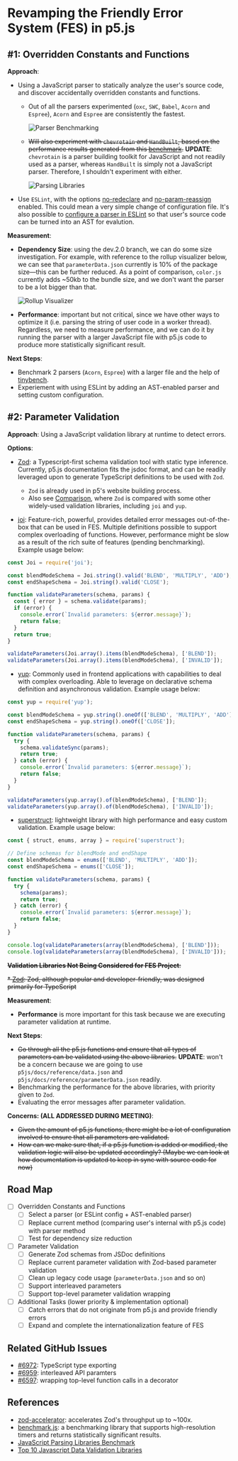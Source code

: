 # Revamping the Friendly Error System (FES) in p5.js

## #1: Overridden Constants and Functions

**Approach**:

* Using a JavaScript parser to statically analyze the user's source code, and discover accidentally overridden constants and functions.

  * Out of all the parsers experimented (`oxc`, `SWC`, `Babel`, `Acorn` and `Espree`), `Acorn` and `Espree` are consistently the fastest.

    ![Parser Benchmarking](/images/parser-benchmark.png)

  * ~~Will also experiment with `chevrotain` and `HandBuilt`, based on the performance results generated from this [benchmark](https://chevrotain.io/performance/).~~ **UPDATE**: `chevrotain` is a parser building toolkit for JavaScript and not readily used as a parser, whereas `HandBuilt` is simply not a JavaScript parser. Therefore, I shouldn't experiment with either.

    ![Parsing Libraries](/images/parsing-libraries.png)

* Use `ESLint`, with the options [no-redeclare](https://eslint.org/docs/latest/rules/no-redeclare#rule-details) and [no-param-reassign](https://eslint.org/docs/latest/rules/no-param-reassign#rule-details) enabled. This could mean a very simple change of configuration file. It's also possible to [configure a parser in ESLint](https://eslint.org/docs/latest/use/configure/parser) so that user's source code can be turned into an AST for evalution.

**Measurement**:

* **Dependency Size**: using the dev.2.0 branch, we can do some size investigation. For example, with reference to the rollup visualizer below, we can see that `parameterData.json` currently is 10% of the package size—this can be further reduced. As a point of comparison, `color.js` currently adds ~50kb to the bundle size, and we don't want the parser to be a lot bigger than that.

  ![Rollup Visualizer](/images/rollup-size.png)

* **Performance**: important but not critical, since we have other ways to optimize it (i.e. parsing the string of user code in a worker thread). Regardless, we need to measure performance, and we can do it by running the parser with a larger JavaScript file with p5.js code to produce more statistically significant result.

**Next Steps**:

* Benchmark 2 parsers (`Acorn`, `Espree`) with a larger file and the help of [tinybench](https://github.com/tinylibs/tinybench).
* Experiement with using ESLint by adding an AST-enabled parser and setting custom configuration.

## #2: Parameter Validation

**Approach**: Using a JavaScript validation library at runtime to detect errors.

**Options**:

* [Zod](https://zod.dev/): a Typescript-first schema validation tool with static type inference. Currently, p5.js documentation fits the jsdoc format, and can be readily leveraged upon to generate TypeScript definitions to be used with `Zod`.

  * `Zod` is already used in p5's website building process.
  * Also see [Comparison](https://zod.dev/?id=comparison), where `Zod` is compared with some other widely-used validation libraries, including `joi` and `yup`.

* [joi](https://www.npmjs.com/package/joi): Feature-rich, powerful, provides detailed error messages out-of-the-box that can be used in FES. Multiple definitions possible to support complex overloading of functions. However, performance might be slow as a result of the rich suite of features (pending benchmarking). Example usage below:

```javascript
const Joi = require('joi');

const blendModeSchema = Joi.string().valid('BLEND', 'MULTIPLY', 'ADD');
const endShapeSchema = Joi.string().valid('CLOSE');

function validateParameters(schema, params) {
  const { error } = schema.validate(params);
  if (error) {
    console.error(`Invalid parameters: ${error.message}`);
    return false;
  }
  return true;
}

validateParameters(Joi.array().items(blendModeSchema), ['BLEND']);
validateParameters(Joi.array().items(blendModeSchema), ['INVALID']);
```

* [yup](https://www.npmjs.com/package/yup): Commonly used in frontend applications with capabilities to deal with complex overloading. Able to leverage on declarative schema definition and asynchronous validation. Example usage below:

```javascript
const yup = require('yup');

const blendModeSchema = yup.string().oneOf(['BLEND', 'MULTIPLY', 'ADD']);
const endShapeSchema = yup.string().oneOf(['CLOSE']);

function validateParameters(schema, params) {
  try {
    schema.validateSync(params);
    return true;
  } catch (error) {
    console.error(`Invalid parameters: ${error.message}`);
    return false;
  }
}

validateParameters(yup.array().of(blendModeSchema), ['BLEND']);
validateParameters(yup.array().of(blendModeSchema), ['INVALID']);
```

* [superstruct](https://docs.superstructjs.org/): lightweight library with high performance and easy custom validation. Example usage below:

```javascript
const { struct, enums, array } = require('superstruct');

// Define schemas for blendMode and endShape
const blendModeSchema = enums(['BLEND', 'MULTIPLY', 'ADD']);
const endShapeSchema = enums(['CLOSE']);

function validateParameters(schema, params) {
  try {
    schema(params);
    return true;
  } catch (error) {
    console.error(`Invalid parameters: ${error.message}`);
    return false;
  }
}

console.log(validateParameters(array(blendModeSchema), ['BLEND']));
console.log(validateParameters(array(blendModeSchema), ['INVALID']));
```

~~**Validation Libraries Not Being Considered for FES Project**:~~

~~* [Zod](https://zod.dev/): Zod, although popular and developer-friendly, was designed primarily for TypeScript~~

**Measurement**:

* **Performance** is more important for this task because we are executing parameter validation at runtime.

**Next Steps**:

* ~~Go through all the p5.js functions and ensure that all types of parameters can be validated using the above libraries.~~ **UPDATE**: won't be a concern because we are going to use `p5js/docs/reference/data.json` and `p5js/docs/reference/parameterData.json` readily.
* Benchmarking the performance for the above libraries, with priority given to `Zod`.
* Evaluating the error messages after parameter validation.

**Concerns: (ALL ADDRESSED DURING MEETING)**:

* ~~Given the amount of p5.js functions, there might be a lot of configuration involved to ensure that all parameters are validated.~~
* ~~How can we make sure that, if a p5.js function is added or modified, the validation logic will also be updated accordingly? (Maybe we can look at how documentation is updated to keep in sync with source code for now)~~

## Road Map

* [ ] Overridden Constants and Functions
  * [ ] Select a parser (or ESLint config + AST-enabled parser)
  * [ ] Replace current method (comparing user's internal with p5.js code) with parser method
  * [ ] Test for dependency size reduction

* [ ] Parameter Validation
  * [ ] Generate Zod schemas from JSDoc definitions
  * [ ] Replace current parameter validation with Zod-based parameter validation
  * [ ] Clean up legacy code usage (`parameterData.json` and so on)
  * [ ] Support interleaved parameters
  * [ ] Support top-level parameter validation wrapping

* [ ] Additional Tasks (lower priority & implementation optional)
  * [ ] Catch errors that do not originate from p5.js and provide friendly errors
  * [ ] Expand and complete the internationalization feature of FES

## Related GitHub Issues

* [#6972](https://github.com/processing/p5.js/pull/6972): TypeScript type exporting
* [#6959](https://github.com/processing/p5.js/issues/6959): interleaved API paramters
* [#6597](https://github.com/processing/p5.js/issues/6597): wrapping top-level function calls in a decorator

## References

* [zod-accelerator](https://github.com/duplojs/duplojs-zod-accelerator): accelerates Zod's throughput up to ~100x.
* [benchmark.js](https://benchmarkjs.com/): a benchmarking library that supports high-resolution timers and returns statistically significant results.
* [JavaScript Parsing Libraries Benchmark](https://chevrotain.io/performance/)
* [Top 10 Javascript Data Validation Libraries](https://byby.dev/js-object-validators)
